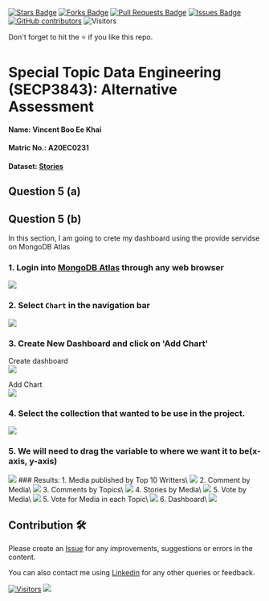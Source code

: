 <a href="https://github.com/drshahizan/SECP3843/stargazers"><img src="https://img.shields.io/github/stars/drshahizan/SECP3843" alt="Stars Badge"/></a>
<a href="https://github.com/drshahizan/SECP3843/network/members"><img src="https://img.shields.io/github/forks/drshahizan/SECP3843" alt="Forks Badge"/></a>
<a href="https://github.com/drshahizan/SECP3843/pulls"><img src="https://img.shields.io/github/issues-pr/drshahizan/SECP3843" alt="Pull Requests Badge"/></a>
<a href="https://github.com/drshahizan/SECP3843/issues"><img src="https://img.shields.io/github/issues/drshahizan/SECP3843" alt="Issues Badge"/></a>
<a href="https://github.com/drshahizan/SECP3843/graphs/contributors"><img alt="GitHub contributors" src="https://img.shields.io/github/contributors/drshahizan/SECP3843?color=2b9348"></a>
![Visitors](https://api.visitorbadge.io/api/visitors?path=https%3A%2F%2Fgithub.com%2Fdrshahizan%2FSECP3843&labelColor=%23d9e3f0&countColor=%23697689&style=flat)


Don't forget to hit the :star: if you like this repo.

# Special Topic Data Engineering (SECP3843): Alternative Assessment

#### Name: Vincent Boo Ee Khai
#### Matric No.: A20EC0231
#### Dataset: [Stories](https://github.com/drshahizan/dataset/tree/main/mongodb/07-stories)
## Question 5 (a)
## Question 5 (b)
In this section, I am going to crete my dashboard using the provide servidse on MongoDB Atlas
### 1. Login into [MongoDB Atlas](https://account.mongodb.com/account/login?nds=true) through any web browser
<img src="https://github.com/drshahizan/SECP3843/assets/120615951/2f8bd64a-a420-493d-8791-97c1cc0a5fb0"/>

### 2. Select `Chart` in the navigation bar
<img src="https://github.com/drshahizan/SECP3843/assets/120615951/2abffb6f-befa-4c77-9a40-8d9c167be5de"/>

### 3. Create New Dashboard and click on 'Add Chart'
Create dashboard\
<img src="https://github.com/drshahizan/SECP3843/assets/120615951/ecece719-b236-4c84-84c5-0a8832479c32"></img>

Add Chart\
<img src="https://github.com/drshahizan/SECP3843/assets/120615951/ff3edd76-3303-40a1-bc67-e0f7b951fa7f"/>

### 4. Select the collection that wanted to be use in the project.
<img src="https://github.com/drshahizan/SECP3843/assets/120615951/458daa91-2e11-4cb5-9ac9-d2318e5c8f65"/>

### 5. We will need to drag the variable to where we want it to be(x-axis, y-axis)
<img src="https://github.com/drshahizan/SECP3843/assets/120615951/14d2bf72-1e2e-4ed8-a8c6-8ce75e401442"/>
### Results:
1. Media published by Top 10 Writters\
<img src="https://github.com/drshahizan/SECP3843/assets/120615951/f7f66aba-8e97-475a-95f3-24594ff89627"/>
2. Comment by Media\
<img src="https://github.com/drshahizan/SECP3843/assets/120615951/701b1c48-6843-4c83-b1ba-d8a01c779c93"/>
3. Comments by Topics\
<img src="https://github.com/drshahizan/SECP3843/assets/120615951/ab2dfe5a-7202-4b41-bb41-24bbefc180c9"/>
4. Stories by Media\
<img src="https://github.com/drshahizan/SECP3843/assets/120615951/1f9980ad-f046-4ef9-9d78-9197c43c413d"/>
5. Vote by Media\
<img src="https://github.com/drshahizan/SECP3843/assets/120615951/971a505f-3bcc-4cad-9b6e-42db19615564"/>
5. Vote for Media in each Topic\
<img src="https://github.com/drshahizan/SECP3843/assets/120615951/5f25cc90-b0f2-4150-8b15-f5cecb114176"/>
6. Dashboard\
<img src="https://github.com/drshahizan/SECP3843/assets/120615951/880867f7-a519-49fc-ad20-8ead932dafac"/>




## Contribution 🛠️
Please create an [Issue](https://github.com/drshahizan/special-topic-data-engineering/issues) for any improvements, suggestions or errors in the content.

You can also contact me using [Linkedin](https://www.linkedin.com/in/drshahizan/) for any other queries or feedback.

[![Visitors](https://api.visitorbadge.io/api/visitors?path=https%3A%2F%2Fgithub.com%2Fdrshahizan&labelColor=%23697689&countColor=%23555555&style=plastic)](https://visitorbadge.io/status?path=https%3A%2F%2Fgithub.com%2Fdrshahizan)
![](https://hit.yhype.me/github/profile?user_id=81284918)




